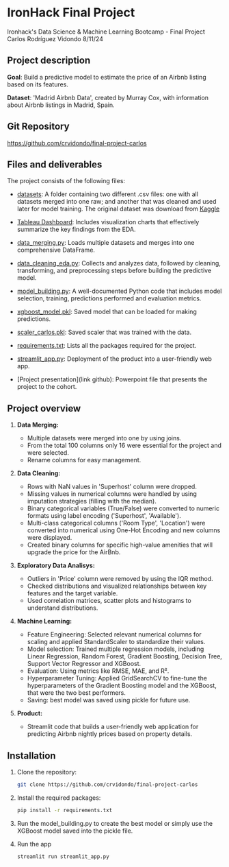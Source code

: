 # IronHack Final Project 

Ironhack's Data Science & Machine Learning Bootcamp - Final Project 
Carlos Rodríguez Vidondo
8/11/24


## Project description

**Goal**: Build a predictive model to estimate the price of an Airbnb listing based on its features.

**Dataset**: 'Madrid Airbnb Data', created by Murray Cox, with information about Airbnb listings in Madrid, Spain.


## Git Repository
https://github.com/crvidondo/final-project-carlos


## Files and deliverables
The project consists of the following files:

- [datasets](Link): A folder containing two different .csv files: one with all datasets merged into one raw; and another that was cleaned and used later for model training. The original dataset was download from [Kaggle](https://www.kaggle.com/datasets/rusiano/madrid-airbnb-data/data?select=calendar.csv)

- [Tableau Dashboard](linktableaupublic): Includes visualization charts that effectively summarize the key findings from the EDA.

- [data_merging.py](https://github.com/crvidondo/final-project-carlos/blob/main/data_merging.py): Loads multiple datasets and merges into one comprehensive DataFrame.
    
- [data_cleaning_eda.py](https://github.com/crvidondo/final-project-carlos/blob/main/data_cleaning_eda.py): Collects and analyzes data, followed by cleaning, transforming, and preprocessing steps before building the predictive model.
    
- [model_building.py](https://github.com/crvidondo/final-project-carlos/blob/main/model_building.py): A well-documented Python code that includes model selection, training, predictions performed and evaluation metrics.

- [xgboost_model.pkl](linkgithub): Saved model that can be loaded for making predictions.

- [scaler_carlos.pkl](linkgithub): Saved scaler that was trained with the data.

- [requirements.txt](linkgithub): Lists all the packages required for the project.
    
- [streamlit_app.py](linkgithub): Deployment of the product into a user-friendly web app.

- [Project presentation](link github): Powerpoint file that presents the project to the cohort.


## Project overview

1. **Data Merging:**
    - Multiple datasets were merged into one by using joins.
    - From the total 100 columns only 16 were essential for the project and were selected.
    - Rename columns for easy management.

2. **Data Cleaning:**
    - Rows with NaN values in 'Superhost' column were dropped. 
    - Missing values in numerical columns were handled by using imputation strategies (filling with the median).
    - Binary categorical variables (True/False) were converted to numeric formats using label encoding ('Superhost', 'Available').
    - Multi-class categorical columns ('Room Type', 'Location') were converted into numerical using One-Hot Encoding and new columns were displayed.
    - Created binary columns for specific high-value amenities that will upgrade the price for the AirBnb.

3. **Exploratory Data Analisys:**
    - Outliers in 'Price' column were removed by using the IQR method.
    - Checked distributions and visualized relationships between key features and the target variable.
    - Used correlation matrices, scatter plots and histograms to understand distributions.

3. **Machine Learning:**
    - Feature Engineering: Selected relevant numerical columns for scaling and applied StandardScaler to standardize their values.
    - Model selection: Trained multiple regression models, including Linear Regression, Random Forest, Gradient Boosting, Decision Tree, Support Vector Regressor and XGBoost.
    - Evaluation: Using metrics like RMSE, MAE, and R².
    - Hyperparameter Tuning: Applied GridSearchCV to fine-tune the hyperparameters of the Gradient Boosting model and the XGBoost, that were the two best performers.
    - Saving: best model was saved using pickle for future use.

4. **Product:**
    - Streamlit code that builds a user-friendly web application for predicting Airbnb nightly prices based on property details.


## Installation 

1. Clone the repository:
   ```bash
   git clone https://github.com/crvidondo/final-project-carlos
   ```

2. Install the required packages:
   ```bash
   pip install -r requirements.txt
   ```

3. Run the model_building.py to create the best model or simply use the XGBoost model saved into the pickle file.

4. Run the app
   ```bash
   streamlit run streamlit_app.py